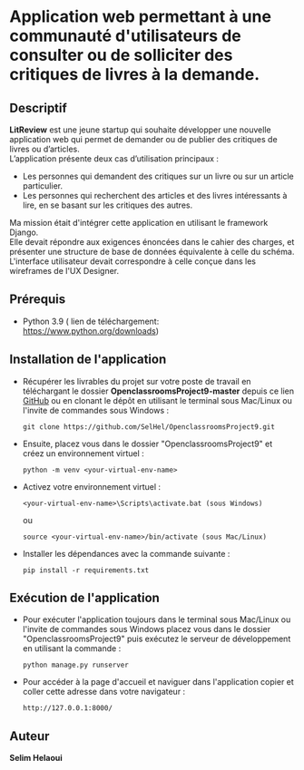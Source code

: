 # Application web permettant à une communauté d'utilisateurs de consulter ou de solliciter des critiques de livres à la demande.
## Descriptif
**LitReview** est une jeune startup qui souhaite développer une nouvelle application web qui permet de demander ou de publier des critiques de livres ou d’articles.<br>
L’application présente deux cas d’utilisation principaux :

* Les personnes qui demandent des critiques sur un livre ou sur un article particulier.
* Les personnes qui recherchent des articles et des livres intéressants à lire, en se basant sur les critiques des autres.

Ma mission était d'intégrer cette application en utilisant le framework Django.<br>
Elle devait répondre aux exigences énoncées dans le cahier des charges, et présenter une structure de base de données équivalente à celle du schéma.<br>
L'interface utilisateur devait correspondre à celle conçue dans les wireframes de l'UX Designer.

## Prérequis
* Python 3.9 ( lien de téléchargement: <https://www.python.org/downloads>)

## Installation de l'application

* Récupérer les livrables du projet sur votre poste de travail en téléchargant le dossier **OpenclassroomsProject9-master** depuis ce lien [GitHub](https://github.com/SelHel/OpenclassroomsProject9.git) ou en clonant le dépôt en utilisant le terminal sous Mac/Linux ou l'invite de commandes sous Windows :<br>

	```
	git clone https://github.com/SelHel/OpenclassroomsProject9.git
	```

* Ensuite, placez vous dans le dossier "OpenclassroomsProject9" et créez un environnement virtuel :

	```
	python -m venv <your-virtual-env-name>
	```

* Activez votre environnement virtuel :

	```
	<your-virtual-env-name>\Scripts\activate.bat (sous Windows)
	```
	ou
	
	```
	source <your-virtual-env-name>/bin/activate (sous Mac/Linux)
	```

* Installer les dépendances avec la commande suivante :

	```
	pip install -r requirements.txt
	```
## Exécution de l'application
* Pour exécuter l'application toujours dans le terminal sous Mac/Linux ou l'invite de commandes sous Windows placez vous dans le dossier "OpenclassroomsProject9" puis exécutez le serveur de développement en utilisant la commande :

	```
	python manage.py runserver
	```

* Pour accéder à la page d'accueil et naviguer dans l'application copier et coller cette adresse dans votre navigateur :
	
	```
	http://127.0.0.1:8000/
	```

## Auteur
**Selim Helaoui**